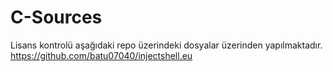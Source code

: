 # C-Sources

Lisans kontrolü aşağıdaki repo üzerindeki dosyalar üzerinden yapılmaktadır. 
https://github.com/batu07040/injectshell.eu 
